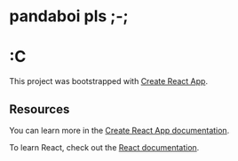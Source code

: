 # pandaboi pls ;-;
# :C

This project was bootstrapped with [Create React App](https://github.com/facebook/create-react-app).

## Resources

You can learn more in the [Create React App documentation](https://facebook.github.io/create-react-app/docs/getting-started).

To learn React, check out the [React documentation](https://reactjs.org/).
